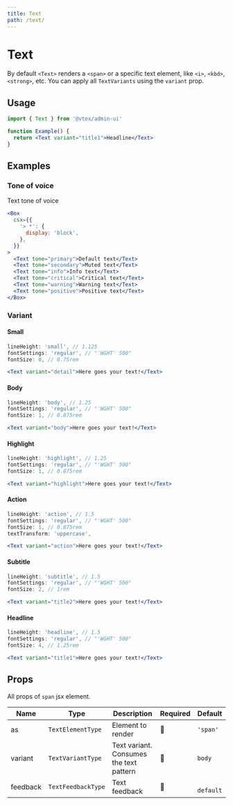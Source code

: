 ```yaml
---
title: Text
path: /text/
---
```


# Text

By default `<Text>` renders a `<span>` or a specific text element, like `<i>`, `<kbd>`, `<strong>`, etc. You can apply all `TextVariants` using the `variant` prop.

## Usage

```jsx isStatic
import { Text } from '@vtex/admin-ui'

function Example() {
  return <Text variant="title1">Headline</Text>
}
```

## Examples

### Tone of voice

Text tone of voice

```jsx
<Box
  csx={{
    '> *': {
      display: 'block',
    },
  }}
>
  <Text tone="primary">Default text</Text>
  <Text tone="secondary">Muted text</Text>
  <Text tone="info">Info text</Text>
  <Text tone="critical">Critical text</Text>
  <Text tone="warning">Warning text</Text>
  <Text tone="positive">Positive text</Text>
</Box>
```

### Variant

#### Small

```jsx isStatic
lineHeight: 'small', // 1.125
fontSettings: 'regular', // "'WGHT' 500"
fontSize: 0, // 0.75rem
```

```jsx
<Text variant="detail">Here goes your text!</Text>
```

#### Body

```jsx isStatic
lineHeight: 'body', // 1.25
fontSettings: 'regular', // "'WGHT' 500"
fontSize: 1, // 0.875rem
```

```jsx
<Text variant="body">Here goes your text!</Text>
```

#### Highlight

```jsx isStatic
lineHeight: 'highlight', // 1.25
fontSettings: 'regular', // "'WGHT' 500"
fontSize: 1, // 0.875rem
```

```jsx
<Text variant="highlight">Here goes your text!</Text>
```

#### Action

```jsx isStatic
lineHeight: 'action', // 1.5
fontSettings: 'regular', // "'WGHT' 500"
fontSize: 1, // 0.875rem
textTransform: 'uppercase',
```

```jsx
<Text variant="action">Here goes your text!</Text>
```

#### Subtitle

```jsx isStatic
lineHeight: 'subtitle', // 1.5
fontSettings: 'regular', // "'WGHT' 500"
fontSize: 2, // 1rem
```

```jsx
<Text variant="title2">Here goes your text!</Text>
```

#### Headline

```jsx isStatic
lineHeight: 'headline', // 1.5
fontSettings: 'regular', // "'WGHT' 500"
fontSize: 4, // 1.25rem
```

```jsx
<Text variant="title1">Here goes your text!</Text>
```

## Props

All props of `span` jsx element.

| Name     | Type               | Description                             | Required | Default    |
| -------- | ------------------ | --------------------------------------- | -------- | ---------- |
| as       | `TextElementType`  | Element to render                       | 🚫       | `'span'`   |
| variant  | `TextVariantType`  | Text variant. Consumes the text pattern | 🚫       | `body`     |
| feedback | `TextFeedbackType` | Text feedback                           | 🚫       | ` default` |
